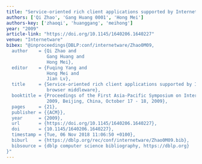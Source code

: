 ```yaml
---
title: "Service-oriented rich client applications supported by Internetware browser middleware"
authors: ['Qi Zhao', 'Gang Huang 0001', 'Hong Mei']
authors-key: ['zhaoqi', 'huanggang', 'meihong']
year: "2009"
article-link: "https://doi.org/10.1145/1640206.1640227"
venue: "Internetware"
bibex: "@inproceedings{DBLP:conf/internetware/Zhao0M09,
  author    = {Qi Zhao and
               Gang Huang and
               Hong Mei},
  editor    = {Fuqing Yang and
               Hong Mei and
               Jian Lv},
  title     = {Service-oriented rich client applications supported by Internetware
               browser middleware},
  booktitle = {Proceedings of the First Asia-Pacific Symposium on Internetware, Internetware
               2009, Beijing, China, October 17 - 18, 2009},
  pages     = {21},
  publisher = {{ACM}},
  year      = {2009},
  url       = {https://doi.org/10.1145/1640206.1640227},
  doi       = {10.1145/1640206.1640227},
  timestamp = {Tue, 06 Nov 2018 11:06:50 +0100},
  biburl    = {https://dblp.org/rec/conf/internetware/Zhao0M09.bib},
  bibsource = {dblp computer science bibliography, https://dblp.org}
}"
---
```

